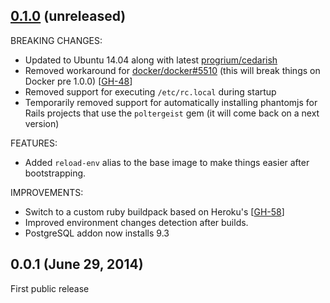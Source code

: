 ## [0.1.0](https://github.com/fgrehm/devstep/compare/v0.0.1...master) (unreleased)

BREAKING CHANGES:

  - Updated to Ubuntu 14.04 along with latest [progrium/cedarish](https://github.com/progrium/cedarish)
  - Removed workaround for [docker/docker#5510](https://github.com/docker/docker/issues/5510)
    (this will break things on Docker pre 1.0.0) [[GH-48]]
  - Removed support for executing `/etc/rc.local` during startup
  - Temporarily removed support for automatically installing phantomjs for
    Rails projects that use the `poltergeist` gem (it will come back on a next
    version)

[GH-48]: https://github.com/fgrehm/devstep/issues/48


FEATURES:

  - Added `reload-env` alias to the base image to make things easier after
    bootstrapping.

IMPROVEMENTS:

  - Switch to a custom ruby buildpack based on Heroku's [[GH-58]]
  - Improved environment changes detection after builds.
  - PostgreSQL addon now installs 9.3

[GH-58]: https://github.com/fgrehm/devstep/issues/58


## 0.0.1 (June 29, 2014)

First public release
